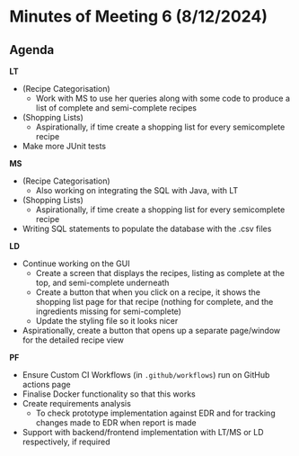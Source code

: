 # Minutes of Meeting 6 (8/12/2024)
## Agenda
__LT__
- (Recipe Categorisation)  
    - Work with MS to use her queries along with some code to produce a list of complete and semi-complete recipes
- (Shopping Lists) 
    - Aspirationally, if time create a shopping list for every semicomplete recipe
- Make more JUnit tests

__MS__
- (Recipe Categorisation) 
    - Also working on integrating the SQL with Java, with LT
- (Shopping Lists) 
    - Aspirationally, if time create a shopping list for every semicomplete recipe
- Writing SQL statements to populate the database with the .csv files


__LD__
- Continue working on the GUI
    - Create a screen that displays the recipes, listing as complete at the top, and semi-complete underneath
    - Create a button that when you click on a recipe, it shows the shopping list page for that recipe (nothing for complete, and the ingredients missing for semi-complete)
    - Update the styling file so it looks nicer
- Aspirationally, create a button that opens up a separate page/window for the detailed recipe view

__PF__
- Ensure Custom CI Workflows (in `.github/workflows`) run on GitHub actions page
- Finalise Docker functionality so that this works
- Create requirements analysis 
    - To check prototype implementation against EDR and for tracking changes made to EDR when report is made
- Support with backend/frontend implementation with LT/MS or LD respectively, if required